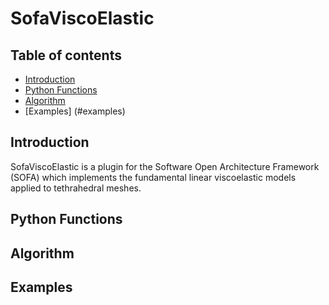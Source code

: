 # SofaViscoElastic

## Table of contents
* [Introduction](#introduction)
* [Python Functions](#python-functions)
* [Algorithm](#algorithm)
* [Examples] (#examples)

## Introduction
SofaViscoElastic is a plugin for the Software Open Architecture Framework (SOFA) which implements the fundamental linear viscoelastic models applied to tethrahedral meshes. 
## Python Functions


## Algorithm

## Examples
